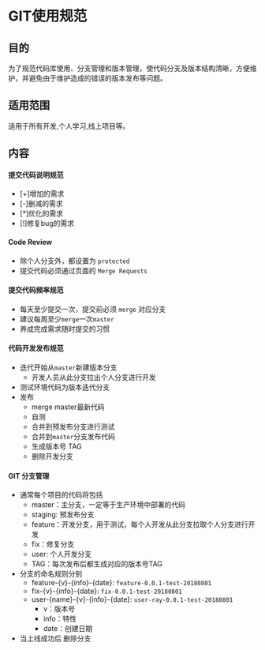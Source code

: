# GIT使用规范

## 目的

为了规范代码库使用、分支管理和版本管理，使代码分支及版本结构清晰，方便维护，并避免由于维护造成的错误的版本发布等问题。

## 适用范围

适用于所有开发,个人学习,线上项目等。

## 内容

#### 提交代码说明规范
- [+]增加的需求
- [-]删减的需求
- [*]优化的需求
- [!]修复bug的需求

#### Code Review
- 除个人分支外，都设置为 `protected`
- 提交代码必须通过页面的 `Merge Requests`

#### 提交代码频率规范
- 每天至少提交一次，提交前必须 `merge` 对应分支
- 建议每周至少`merge`一次`master`
- 养成完成需求随时提交的习惯

#### 代码开发发布规范
- 迭代开始从`master`新建版本分支
    - 开发人员从此分支拉出个人分支进行开发
- 测试环境代码为版本迭代分支
- 发布
    - merge master最新代码
    - 自测
    - 合并到预发布分支进行测试
    - 合并到`master`分支发布代码
    - 生成版本号 TAG
    - 删除开发分支

#### GIT 分支管理
- 通常每个项目的代码将包括
    - master：主分支，一定等于生产环境中部署的代码
    - staging: 预发布分支
    - feature：开发分支，用于测试，每个人开发从此分支拉取个人分支进行开发
    - fix：修复分支
    - user: 个人开发分支
    - TAG：每次发布后都生成对应的版本号TAG
- 分支的命名规则分别
    - feature-{v}-{info}-{date}: `feature-0.0.1-test-20180801`
    - fix-{v}-{info}-{date}: `fix-0.0.1-test-20180801`
    - user-{name}-{v}-{info}-{date}: `user-ray-0.0.1-test-20180801`
        - v：版本号
        - info：特性
        - date：创建日期
- 当上线成功后 删除分支
